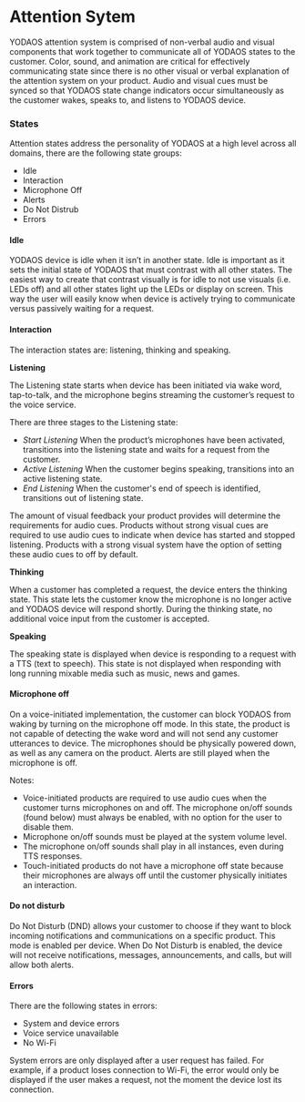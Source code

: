 # Attention Sytem

YODAOS attention system is comprised of non-verbal audio and visual components that work together to communicate all of YODAOS states to the customer. Color, sound, and animation are critical for effectively communicating state since there is no other visual or verbal explanation of the attention system on your product. Audio and visual cues must be synced so that YODAOS state change indicators occur simultaneously as the customer wakes, speaks to, and listens to YODAOS device.

### States

Attention states address the personality of YODAOS at a high level across all domains, there are the following state groups:

- Idle
- Interaction
- Microphone Off
- Alerts
- Do Not Distrub
- Errors

#### Idle

YODAOS device is idle when it isn’t in another state. Idle is important as it sets the initial state of YODAOS that must contrast with all other states. The easiest way to create that contrast visually is for idle to not use visuals (i.e. LEDs off) and all other states light up the LEDs or display on screen. This way the user will easily know when device is actively trying to communicate versus passively waiting for a request.

#### Interaction

The interaction states are: listening, thinking and speaking.

**Listening**

The Listening state starts when device has been initiated via wake word, tap-to-talk, and the microphone begins streaming the customer’s request to the voice service.

There are three stages to the Listening state:

- *Start Listening* When the product’s microphones have been activated, transitions into the listening state and waits for a request from the customer.
- *Active Listening* When the customer begins speaking, transitions into an active listening state.
- *End Listening* When the customer's end of speech is identified, transitions out of listening state.

The amount of visual feedback your product provides will determine the requirements for audio cues. Products without strong visual cues are required to use audio cues to indicate when device has started and stopped listening. Products with a strong visual system have the option of setting these audio cues to off by default.

**Thinking**

When a customer has completed a request, the device enters the thinking state. This state lets the customer know the microphone is no longer active and YODAOS device will respond shortly. During the thinking state, no additional voice input from the customer is accepted.

**Speaking**

The speaking state is displayed when device is responding to a request with a TTS (text to speech). This state is not displayed when  responding with long running mixable media such as music, news and games.

#### Microphone off

On a voice-initiated implementation, the customer can block YODAOS from waking by turning on the microphone off mode. In this state, the product is not capable of detecting the wake word and will not send any customer utterances to device. The microphones should be physically powered down, as well as any camera on the product. Alerts are still played when the microphone is off.

Notes:

- Voice-initiated products are required to use audio cues when the customer turns microphones on and off. The microphone on/off sounds (found below) must always be enabled, with no option for the user to disable them.
- Microphone on/off sounds must be played at the system volume level.
- The microphone on/off sounds shall play in all instances, even during TTS responses.
- Touch-initiated products do not have a microphone off state because their microphones are always off until the customer physically initiates an interaction.

#### Do not disturb

Do Not Disturb (DND) allows your customer to choose if they want to block incoming notifications and communications on a specific product. This mode is enabled per device. When Do Not Disturb is enabled, the device will not receive notifications, messages, announcements, and calls, but will allow both alerts.

#### Errors

There are the following states in errors:

- System and device errors
- Voice service unavailable
- No Wi-Fi

System errors are only displayed after a user request has failed. For example, if a product loses connection to Wi-Fi, the error would only be displayed if the user makes a request, not the moment the device lost its connection.
